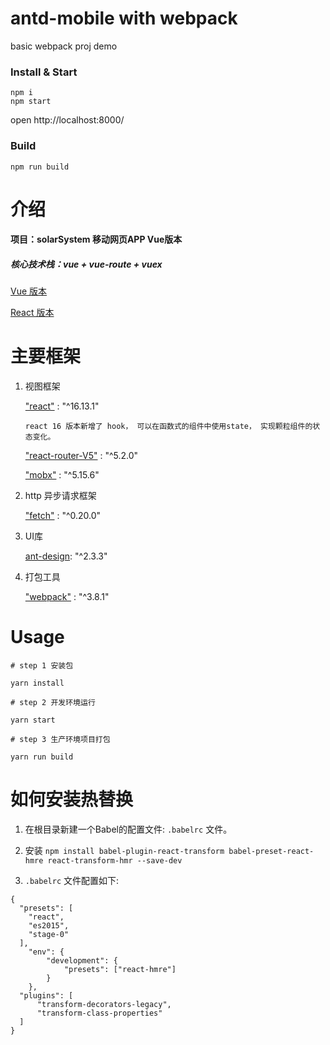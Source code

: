 # antd-mobile with webpack

basic webpack proj demo

### Install & Start

```shell
npm i
npm start
```

open http://localhost:8000/

### Build

```
npm run build
```


# 介绍

#### 项目：solarSystem 移动网页APP  Vue版本

##### 核心技术栈：vue + vue-route + vuex


[Vue 版本](https://github.com/zdJOJO/solarSystem-vue)

[React 版本](https://github.com/zdJOJO/solarSystem-react)


# 主要框架

1. 视图框架

    ["react"](https://reactjs.org/docs/getting-started.html) :  "^16.13.1" 

    ```
    react 16 版本新增了 hook， 可以在函数式的组件中使用state， 实现颗粒组件的状态变化。 
    ```

    ["react-router-V5"](https://reacttraining.com/react-router/web/guides/philosophy) : "^5.2.0"  

    ["mobx"](https://cn.mobx.js.org/) :  "^5.15.6"
    

2. http 异步请求框架

    ["fetch"]() :  "^0.20.0"

3. UI库

    [ant-design](https://mobile.ant.design/docs/react/introduce-cn): "^2.3.3"
   
4. 打包工具

    ["webpack"](https://www.webpackjs.com/concepts/) :  "^3.8.1"


# Usage

`# step 1 安装包`

`yarn install`

`# step 2 开发环境运行 `

`yarn start`

`# step 3 生产环境项目打包`

`yarn run build`




# 如何安装热替换

1) 在根目录新建一个Babel的配置文件:  `.babelrc` 文件。

2) 安装 `npm install babel-plugin-react-transform babel-preset-react-hmre react-transform-hmr --save-dev`

3) `.babelrc` 文件配置如下:

```
{
  "presets": [
    "react",
    "es2015",
    "stage-0"
  ],
	"env": {
		"development": {
			"presets": ["react-hmre"]
		}
	},
  "plugins": [
      "transform-decorators-legacy",
      "transform-class-properties"
  ]
}
```






